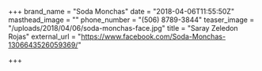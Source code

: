 +++
brand_name = "Soda Monchas"
date = "2018-04-06T11:55:50Z"
masthead_image = ""
phone_number = "(506) 8789-3844"
teaser_image = "/uploads/2018/04/06/soda-monchas-face.jpg"
title = "Saray Zeledon Rojas"
external_url = "https://www.facebook.com/Soda-Monchas-1306643526059369/"

+++
